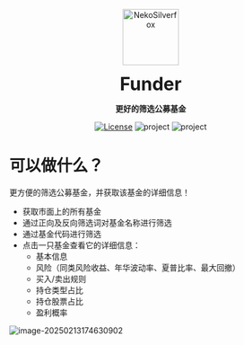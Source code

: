 <div align="center">
<p>
 <img width="100px" src="https://raw.githubusercontent.com/NekoSilverFox/NekoSilverfox/403ab045b7d9adeaaf8186c451af7243f5d8f46d/icons/silverfox.svg" align="center" alt="NekoSilverfox" />
 <p align="center"><b><font size=6>Funder</font></b></p>
 <p align="center"><b>更好的筛选公募基金</b></p>
</p>


[![License](https://img.shields.io/badge/license-Apache%202.0-brightgreen)](LICENSE)
![project](https://img.shields.io/badge/Project-AKShare-orange)
![project](https://img.shields.io/badge/Qt-PySide6-orange)

<div align="left">
<!-- 顶部至此截止 -->


# 可以做什么？

更方便的筛选公募基金，并获取该基金的详细信息！

- 获取市面上的所有基金
- 通过正向及反向筛选词对基金名称进行筛选
- 通过基金代码进行筛选
- 点击一只基金查看它的详细信息：
    - 基本信息
    - 风险（同类风险收益、年华波动率、夏普比率、最大回撤）
    - 买入/卖出规则
    - 持仓类型占比
    - 持仓股票占比
    - 盈利概率

![image-20250213174630902](doc/img/image-20250213174630902.png)



